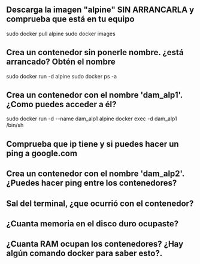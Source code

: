 ## Descarga la imagen "alpine" SIN ARRANCARLA y comprueba que está en tu equipo 
  sudo docker pull alpine
  sudo docker images

## Crea un contenedor sin ponerle nombre. ¿está arrancado? Obtén el nombre 
  sudo docker run -d alpine
  sudo docker ps -a

## Crea un contenedor con el nombre 'dam_alp1'. ¿Como puedes acceder a él? 
  sudo docker run -d --name dam_alp1 alpine
  docker exec -d dam_alp1 /bin/sh

## Comprueba que ip tiene y si puedes hacer un ping a google.com 
     
## Crea un contenedor con el nombre 'dam_alp2'. ¿Puedes hacer ping entre los contenedores? 

## Sal del terminal, ¿que ocurrió con el contenedor? 

## ¿Cuanta memoria en el disco duro ocupaste? 
      

## ¿Cuanta RAM ocupan los contenedores? ¿Hay algún comando docker para saber esto?. 
